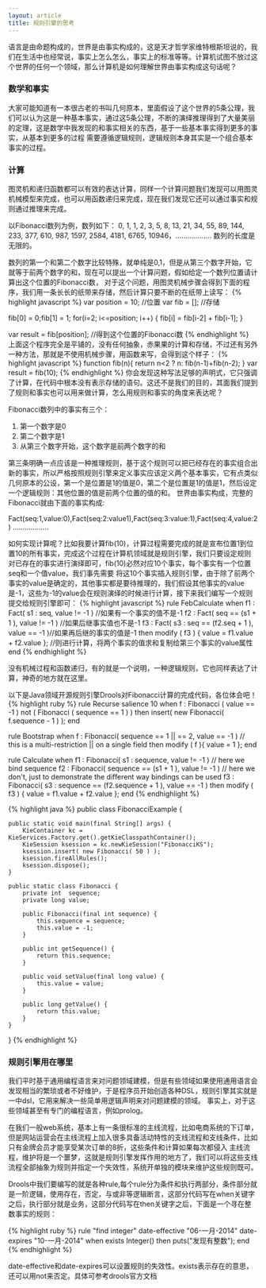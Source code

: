 ```yaml
---
layout: article
title: 规则引擎的思考
---
```


语言是由命题构成的，世界是由事实构成的，这是天才哲学家维特根斯坦说的，我们在生活中也经常说，事实上怎么怎么，事实上的标准等等。计算机试图不放过这个世界的任何一个领域，那么计算机是如何理解世界由事实构成这句话呢？

### 数学和事实
大家可能知道有一本很古老的书叫几何原本，里面假设了这个世界的5条公理，我们可以认为这是一种基本事实，通过这5条公理，不断的演绎推理得到了大量美丽的定理，这是数学中我发现的和事实相关的东西，基于一些基本事实得到更多的事实，从基本到更多的过程
需要遵循逻辑规则，逻辑规则本身其实是一个组合基本事实的过程。

### 计算
图灵机和递归函数都可以有效的表达计算，同样一个计算问题我们发现可以用图灵机械模型来完成，也可以用函数递归来完成，现在我们发现它还可以通过事实和规则通过推理来完成。

以Fibonacci数列为例，数列如下：
0, 1, 1, 2, 3, 5, 8, 13, 21, 34, 55, 89, 144, 233, 377, 610, 987, 1597, 2584, 4181, 6765, 10946，………………
数列的长度是无限的。

数列的第一个和第二个数字比较特殊，就单纯是0,1，但是从第三个数字开始，它就等于前两个数字的和，现在可以提出一个计算问题，假如给定一个数列位置请计算出这个位置的Fibonacci数，
对于这个问题，用图灵机械步骤会得到下面的程序，我们用一条长长的纸带来存储，然后计算只要不断的在纸带上读写：
{% highlight javascript %}
var position = 10; //位置
var fib = []; //存储

fib[0] = 0;fib[1] = 1;
for(i=2; i<=position; i++) {
    fib[i] = fib[i-2] + fib[i-1];
}

var result = fib[position]; //得到这个位置的Fibonacci数
{% endhighlight %}
上面这个程序完全是平铺的，没有任何抽象，赤果果的计算和存储，不过还有另外一种方法，那就是不使用机械步骤，用函数来写，会得到这个样子：
{% highlight javascript %}
function fib(n){
  return n<2 ? n: fib(n-1)+fib(n-2);
}
var result = fib(10);
{% endhighlight %}
你会发现这种写法足够的声明式，它只强调了计算，在代码中根本没有表示存储的语句。这还不是我们的目的，其面我们提到了规则和事实也可以用来做计算，怎么用规则和事实的角度来表达呢？

Fibonacci数列中的事实有三个：

1. 第一个数字是0
2. 第二个数字是1
3. 从第三个数字开始，这个数字是前两个数字的和

第三条明确一点应该是一种推理规则，基于这个规则可以把已经存在的事实组合出新的事实，所以严格按照规则引擎来定义事实应该定义两个基本事实，它有点类似几何原本的公设，第一个是位置是1的值是0，第二个是位置是1的值是1，然后设定一个逻辑规则：其他位置的值是前两个位置的值的和。
世界由事实构成，完整的Fibonacci就由下面的事实构成:

Fact(seq:1,value:0),Fact(seq:2:value1),Fact(seq:3:value:1),Fact(seq:4,value:2) ………………

如何实现计算呢？比如我要计算fib(10)，计算过程需要完成的就是宣布位置1到位置10的所有事实，完成这个过程在计算机领域就是规则引擎，我们只要设定规则对已存在的事实进行演绎即可，fib(10)必然对应10个事实，每个事实有一个位置seq和一个值value，我们事先需要
将这10个事实插入规则引擎，由于除了前两个事实的value是确定的，其他事实都是要待推理的，我们假设其他事实的value是-1，这些为-1的value会在规则演绎的时候进行计算，接下来我们编写一个规则提交给规则引擎即可：
{% highlight javascript %}
rule FebCalculate
    when
        f1 : Fact( s1 : seq, value != -1 ) //如果有一个事实的值不是-1
        f2 : Fact( seq == (s1 + 1 ), value != -1 )  //如果后继事实值也不是-1
        f3 : Fact( s3 : seq == (f2.seq + 1 ), value == -1 )//如果再后继的事实的值是-1
    then
        modify ( f3 ) { value = f1.value + f2.value }; //则进行计算，将两个事实的值求和复制给第三个事实的value属性
end
{% endhighlight %}

没有机械过程和函数递归，有的就是一个说明，一种逻辑规则，它也同样表达了计算，神奇的地方就在这里。

以下是Java领域开源规则引擎Drools对Fibonacci计算的完成代码，各位体会吧！
{% highlight ruby    %}
rule Recurse
    salience 10
    when
        f : Fibonacci ( value == -1 )
        not ( Fibonacci ( sequence == 1 ) )
    then
        insert( new Fibonacci( f.sequence - 1 ) );
end

rule Bootstrap
    when
        f : Fibonacci( sequence == 1 || == 2, value == -1 ) // this is a multi-restriction || on a single field
    then
        modify ( f ){ value = 1 };
end

rule Calculate
    when
        f1 : Fibonacci( s1 : sequence, value != -1 ) // here we bind sequence
        f2 : Fibonacci( sequence == (s1 + 1 ), value != -1 ) // here we don't, just to demonstrate the different way bindings can be used
        f3 : Fibonacci( s3 : sequence == (f2.sequence + 1 ), value == -1 )
    then
        modify ( f3 ) { value = f1.value + f2.value };
end
{% endhighlight %}

{% highlight java    %}
public class FibonacciExample {

    public static void main(final String[] args) {
        KieContainer kc = KieServices.Factory.get().getKieClasspathContainer();
        KieSession ksession = kc.newKieSession("FibonacciKS");
        ksession.insert( new Fibonacci( 50 ) );
        ksession.fireAllRules();
        ksession.dispose();
    }

    public static class Fibonacci {
        private int  sequence;
        private long value;

        public Fibonacci(final int sequence) {
            this.sequence = sequence;
            this.value = -1;
        }

        public int getSequence() {
            return this.sequence;
        }

        public void setValue(final long value) {
            this.value = value;
        }

        public long getValue() {
            return this.value;
        }
    }

}
{% endhighlight %}

### 规则引擎用在哪里
我们平时基于通用编程语言来对问题领域建模，但是有些领域如果使用通用语言会发现相当的繁琐或者不好维护，于是程序员开始创造各种DSL，规则引擎其实就是一中dsl，它用来解决一些简单用逻辑声明来对问题建模的领域。
事实上，对于这些领域甚至有专门的编程语言，例如prolog。

在我们一般web系统，基本上有一条很标准的主线流程，比如电商系统的下订单，但是网站运营会在主线流程上加入很多具备活动特性的支线流程和支线条件，比如只有金牌会员才能享受某次订单的8折，这些条件和计算如果每次都侵入
主线流程，维护将是一个噩梦，这就是规则引擎发挥作用的地方了，我们可以将这些支线流程全部抽象为规则并指定一个失效性，系统开单独的模块来维护这些规则既可。

Drools中我们要编写的就是各种rule,每个rule分为条件和执行两部分，条件部分就是一阶逻辑，使用存在，否定，与或非等逻辑断言，这部分代码写在when关键字之后，执行部分就是业务，这部分代码写在then关键字之后，下面是一个寻在整数事实的规则：

{% highlight ruby %}
rule "find integer" date-effective "06-一月-2014"  date-expires "10-一月-2014"
    when
       exists Integer()
    then
        puts("发现有整数");
end
{% endhighlight %}

date-effective和date-expires可以设置规则的失效性。exists表示存在的意思，还可以用not来否定。具体可参考drools官方文档
